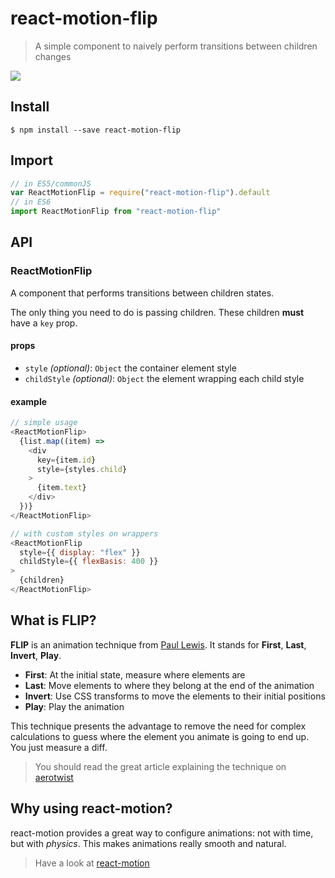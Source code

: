 # react-motion-flip

> A simple component to naively perform transitions between children changes

![](http://f.cl.ly/items/3S1p2m0W3g1W2A141505/Screen%20Recording%202016-05-31%20at%2012.09%20PM.gif)

## Install

```console
$ npm install --save react-motion-flip
```

## Import

```javascript
// in ES5/commonJS
var ReactMotionFlip = require("react-motion-flip").default
// in ES6
import ReactMotionFlip from "react-motion-flip"
```

## API

### ReactMotionFlip

A component that performs transitions between children states.

The only thing you need to do is passing children. These children **must** have a `key` prop.

#### props

- `style` *(optional)*: `Object` the container element style
- `childStyle` *(optional)*: `Object` the element wrapping each child style

#### example

```javascript
// simple usage
<ReactMotionFlip>
  {list.map((item) =>
    <div
      key={item.id}
      style={styles.child}
    >
      {item.text}
    </div>
  })}
</ReactMotionFlip>

// with custom styles on wrappers
<ReactMotionFlip
  style={{ display: "flex" }}
  childStyle={{ flexBasis: 400 }}
>
  {children}
</ReactMotionFlip>
```

## What is FLIP?

**FLIP** is an animation technique from [Paul Lewis](https://twitter.com/aerotwist). It stands for **First**, **Last**, **Invert**, **Play**.

- **First**: At the initial state, measure where elements are
- **Last**: Move elements to where they belong at the end of the animation
- **Invert**: Use CSS transforms to move the elements to their initial positions
- **Play**: Play the animation

This technique presents the advantage to remove the need for complex calculations to guess where the element you animate is going to end up. You just measure a diff.

> You should read the great article explaining the technique on [aerotwist](https://aerotwist.com/blog/flip-your-animations/)

## Why using react-motion?

react-motion provides a great way to configure animations: not with time, but with *physics*. This makes animations really smooth and natural.

> Have a look at [react-motion](https://github.com/chenglou/react-motion/#what-does-this-library-try-to-solve)
